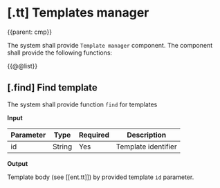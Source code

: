# [.tt] Templates manager
{{parent: cmp}}

The system shall provide `Template manager` component. The component shall provide the following functions:

{{@@list}}

## [.find] Find template

The system shall provide function `find` for templates

__Input__

Parameter | Type   | Required | Description
--------- | ------ | -------- | -----------
id        | String | Yes      | Template identifier

__Output__

Template body (see [[ent.tt]]) by provided template `id` parameter.
